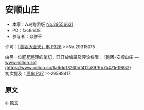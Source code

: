 <h1 id="%E5%AE%89%E9%A1%BA%E5%B1%B1%E5%BA%84">安顺山庄</h1>

* 本家：A岛跑团版 [No.29556631](https://adnmb2.com/t/29556631)  
* PO：fxc8mDE
* 参与者：众饼干

许可：[「善娑大金天」串 P326](https://adnmb2.com/t/28470905?page=326) >>No.29315075

由另一位肥肥整理的笔记，已开放编辑及评论权限：
[跑团-安顺山庄 — www.notion.so](https://www.notion.so/6a6dd13260df412a89f9b7b471e19852)  
初次提及：[原串 P37](https://adnmb2.com/t/29556631?page=37) >>29588417

<h2 id="%E5%8E%9F%E6%96%87">原文</h2>

⎆ [原文](原文.md)

